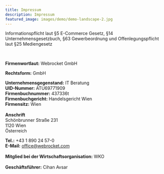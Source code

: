 ```yaml
---
title: Impressum
description: Impressum
featured_image: images/demo/demo-landscape-2.jpg
---
```


<p>Informationspflicht laut §5 E-Commerce Gesetz, §14 Unternehmensgesetzbuch, §63 Gewerbeordnung und Offenlegungspflicht laut §25 Mediengesetz</p>
<br>

**Firmenwortlaut:** Webrocket GmbH

**Rechtsform:**  GmbH

**Unternehmensgegenstand:** IT Beratung\
**UID-Nummer:** ATU69771909\
**Firmenbuchnummer:** 437336t\
**Firmenbuchgericht:** Handelsgericht Wien \
**Firmensitz:** Wien
<br><br>
**Anschrift**<br>
Schönbrunner Straße 231\
1120 Wien\
Österreich

**Tel.:** +43 1 890 24 57-0\
**E-Mail:** office@webrocket.com
<br><br>
**Mitglied bei der Wirtschaftsorganisation:** WKO
<br><br>
**Geschäftsführer:** Cihan Avsar
